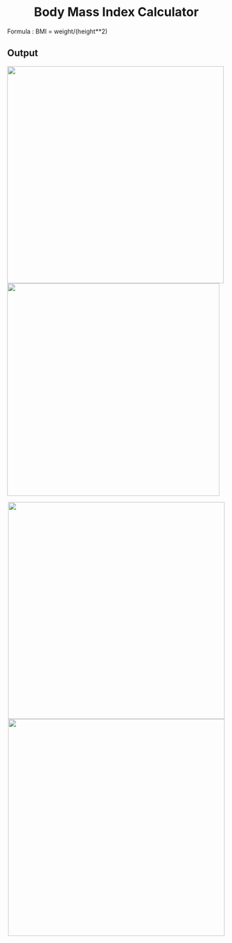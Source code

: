 <h1 align="center">Body Mass Index Calculator </h1>

<p>Formula : BMI = weight/(height**2)</p>

## Output

<p align="">
  <img width="500px" src="https://user-images.githubusercontent.com/80118217/192110567-080969c6-59b2-42b5-bafc-c826586d6d84.JPG">
  
  <img width="490px" src="https://user-images.githubusercontent.com/80118217/192110630-dfae2368-ab15-49ca-92f0-c5c9c55592c5.JPG">
</p>



<p align="center">
  
  <img width="500px" src="https://user-images.githubusercontent.com/80118217/192110662-721704ef-7229-4701-a37d-bcde0949763c.JPG">
  <img width="500px" src="https://user-images.githubusercontent.com/80118217/192110776-aca48752-4842-4d43-ba09-f90a6be36bb5.JPG">
</p>




